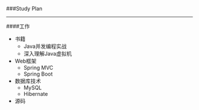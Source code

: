 ###Study Plan
___
####工作
* 书籍
	* Java并发编程实战
	* 深入理解Java虚拟机
* Web框架
	* Spring MVC
	* Spring Boot
* 数据库技术
	* MySQL
	* Hibernate
* 源码